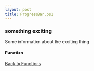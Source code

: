 ```yaml
---
layout: post
title: ProgressBar.ps1
---
```


### something exciting

Some information about the exciting thing

#### Function

<script src="https://gist-it.appspot.com/github.com/BanterBoy/scripts-blog/blob/master/PowerShell/functions/ProgressBar.ps1" crossorigin="anonymous"></script>

<a href="/menu/_pages/functions.html">Back to Functions</a>
